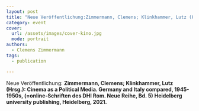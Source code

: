 ```yaml
---
layout: post
title: "Neue Veröffentlichung:Zimmermann, Clemens; Klinkhammer, Lutz (Hrsg.): Cinema as a Political Media. Germany and Italy compared, 1945-1950s, (=online-Schriften des DHI Rom. Neue Reihe, Bd. 5) Heidelberg university publishing, Heidelberg, 2021"
category: event
cover:
  url: /assets/images/cover-kino.jpg
  mode: portrait
authors:
  - Clemens Zimmermann
tags:
  - publication

---
```


Neue Veröffentlichung: **Zimmermann, Clemens; Klinkhammer, Lutz (Hrsg.): Cinema as a Political Media. Germany and Italy compared, 1945-1950s, (=online-Schriften des DHI Rom. Neue Reihe, Bd. 5) Heidelberg university publishing, Heidelberg, 2021.**

<!-- more -->
